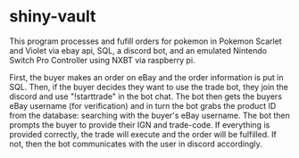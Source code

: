 # shiny-vault
This program processes and fufill orders for pokemon in Pokemon Scarlet and Violet via ebay api, SQL, a discord bot, and an emulated Nintendo Switch Pro Controller using NXBT via raspberry pi.

First, the buyer makes an order on eBay and the order information is put in SQL. Then, if the buyer decides they want to use the trade bot, they join the discord and use "!starttrade" in the bot chat. The bot then gets the buyers eBay username (for verification) and in turn the bot grabs the product ID from the database: searching with the buyer's eBay username. The bot then prompts the buyer to provide their IGN and trade-code. If everything is provided correctly, the trade will execute and the order will be fulfilled. If not, then the bot communicates with the user in discord accordingly. 
